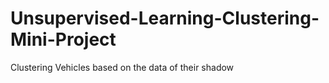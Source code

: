 # Unsupervised-Learning-Clustering-Mini-Project
Clustering Vehicles based on the data of their shadow
